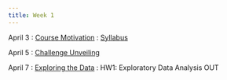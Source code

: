 ```yaml
---
title: Week 1 
---
```


April 3
: [Course Motivation](https://docs.google.com/presentation/d/1Z6-ZJw75JYxD9e9nQfWu9UOrSyQJk3VcIZ8ye-Aci_U/edit?usp=sharing)
  : [Syllabus](../../about)


April 5
: [Challenge Unveiling](https://docs.google.com/presentation/d/1louUiPaPELzQpfw4Ele5Us4NvrtWF7QFtnxTrpJJzvI/edit?usp=sharing)


April 7
: [Exploring the Data](#)
  : HW1: Exploratory Data Analysis OUT